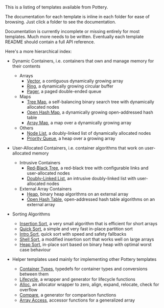 This is a listing of templates available from Pottery.

The documentation for each template is inline in each folder for ease of browsing. Just click a folder to see the documentation.

Documentation is currently incomplete or missing entirely for most templates. Much more needs to be written. Eventually each template README should contain a full API reference.

Here's a more hierarchical index:

- Dynamic Containers, i.e. containers that own and manage memory for their contents
    - Arrays
        - [Vector](vector/), a contiguous dynamically growing array
        - [Ring](ring/), a dynamically growing circular buffer
        - [Pager](pager/), a paged double-ended queue
    - Maps
        - [Tree Map](tree_map/), a self-balancing binary search tree with dynamically allocated nodes
        - [Open Hash Map](open_hash_map/), a dynamically growing open-addressed hash table
        - [Array Map](array_map/), a map over a dynamically growing array
    - Others
        - [Node List](node_list/), a doubly-linked list of dynamically allocated nodes
        - [Priority Queue](priority_queue/), a heap over a growing array

- User-Allocated Containers, i.e. container algorithms that work on user-allocated memory
    - Intrusive Containers
        - [Red-Black Tree](red_black_tree/), a red-black tree with configurable links and user-allocated nodes
        - [Doubly-Linked List](doubly_linked_list/), an intrusive doubly-linked list with user-allocated nodes
    - External Array Containers
        - [Heap](heap/), binary heap algorithms on an external array
        - [Open Hash Table](open_hash_table/), open-addressed hash table algorithms on an external array

- Sorting Algorithms
    - [Insertion Sort](insertion_sort/), a very small algorithm that is efficient for short arrays
    - [Quick Sort](quick_sort/), a simple and very fast in-place partition sort
    - [Intro Sort](intro_sort/), quick sort with speed and safety fallbacks
    - [Shell Sort](shell_sort/), a modified insertion sort that works well on large arrays
    - [Heap Sort](heap_sort/), in-place sort based on binary heap with optimal worst case behaviour

- Helper templates used mainly for implementing other Pottery templates
    - [Container Types](container_types/), typedefs for container types and conversions between them
    - [Lifecycle](lifecycle/), a wrapper and generator for lifecycle functions
    - [Alloc](alloc/), an allocator wrapper to zero, align, expand, relocate, check for overflow
    - [Compare](compare/), a generator for comparison functions
    - [Array Access](array_access/), accessor functions for a generalized array

